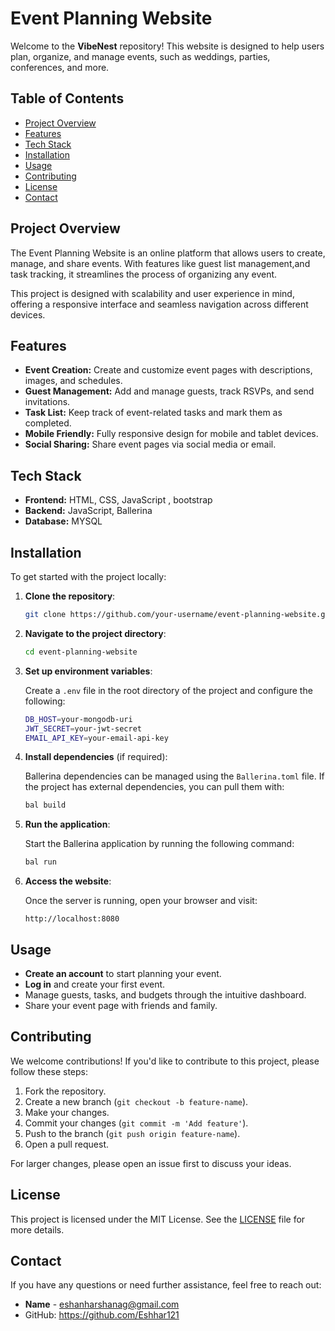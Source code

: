 # Event Planning Website

Welcome to the **VibeNest** repository! This website is designed to help users plan, organize, and manage events, such as weddings, parties, conferences, and more.

## Table of Contents

- [Project Overview](#project-overview)
- [Features](#features)
- [Tech Stack](#tech-stack)
- [Installation](#installation)
- [Usage](#usage)
- [Contributing](#contributing)
- [License](#license)
- [Contact](#contact)

## Project Overview

The Event Planning Website is an online platform that allows users to create, manage, and share events. With features like guest list management,and task tracking, it streamlines the process of organizing any event.

This project is designed with scalability and user experience in mind, offering a responsive interface and seamless navigation across different devices.

## Features

- **Event Creation:** Create and customize event pages with descriptions, images, and schedules.
- **Guest Management:** Add and manage guests, track RSVPs, and send invitations.
- **Task List:** Keep track of event-related tasks and mark them as completed.
- **Mobile Friendly:** Fully responsive design for mobile and tablet devices.
- **Social Sharing:** Share event pages via social media or email.

## Tech Stack

- **Frontend:** HTML, CSS, JavaScript , bootstrap 
- **Backend:** JavaScript, Ballerina
- **Database:** MYSQL

## Installation

To get started with the project locally:

1. **Clone the repository**:

    ```bash
    git clone https://github.com/your-username/event-planning-website.git
    ```

2. **Navigate to the project directory**:

    ```bash
    cd event-planning-website
    ```

3. **Set up environment variables**:

    Create a `.env` file in the root directory of the project and configure the following:

    ```bash
    DB_HOST=your-mongodb-uri
    JWT_SECRET=your-jwt-secret
    EMAIL_API_KEY=your-email-api-key
    ```

4. **Install dependencies** (if required):

   Ballerina dependencies can be managed using the `Ballerina.toml` file. If the project has external dependencies, you can pull them with:

    ```bash
    bal build
    ```

5. **Run the application**:

    Start the Ballerina application by running the following command:

    ```bash
    bal run
    ```

6. **Access the website**:

    Once the server is running, open your browser and visit:

    ```
    http://localhost:8080
    ```

## Usage

- **Create an account** to start planning your event.
- **Log in** and create your first event.
- Manage guests, tasks, and budgets through the intuitive dashboard.
- Share your event page with friends and family.

## Contributing

We welcome contributions! If you'd like to contribute to this project, please follow these steps:

1. Fork the repository.
2. Create a new branch (`git checkout -b feature-name`).
3. Make your changes.
4. Commit your changes (`git commit -m 'Add feature'`).
5. Push to the branch (`git push origin feature-name`).
6. Open a pull request.

For larger changes, please open an issue first to discuss your ideas.

## License

This project is licensed under the MIT License. See the [LICENSE](LICENSE) file for more details.

## Contact

If you have any questions or need further assistance, feel free to reach out:

- **Name** - eshanharshanag@gmail.com
- GitHub: https://github.com/Eshhar121
